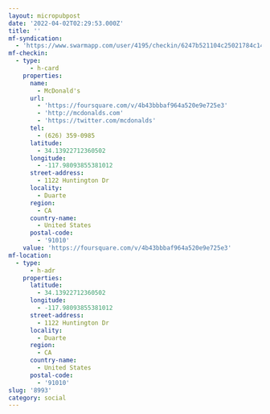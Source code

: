 ```yaml
---
layout: micropubpost
date: '2022-04-02T02:29:53.000Z'
title: ''
mf-syndication:
  - 'https://www.swarmapp.com/user/4195/checkin/6247b521104c25021784c147'
mf-checkin:
  - type:
      - h-card
    properties:
      name:
        - McDonald's
      url:
        - 'https://foursquare.com/v/4b43bbbaf964a520e9e725e3'
        - 'http://mcdonalds.com'
        - 'https://twitter.com/mcdonalds'
      tel:
        - (626) 359-0985
      latitude:
        - 34.13922712360502
      longitude:
        - -117.98093855381012
      street-address:
        - 1122 Huntington Dr
      locality:
        - Duarte
      region:
        - CA
      country-name:
        - United States
      postal-code:
        - '91010'
    value: 'https://foursquare.com/v/4b43bbbaf964a520e9e725e3'
mf-location:
  - type:
      - h-adr
    properties:
      latitude:
        - 34.13922712360502
      longitude:
        - -117.98093855381012
      street-address:
        - 1122 Huntington Dr
      locality:
        - Duarte
      region:
        - CA
      country-name:
        - United States
      postal-code:
        - '91010'
slug: '8993'
category: social
---
```

